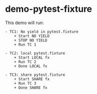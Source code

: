 # demo-pytest-fixture


This demo will run:

    - TC1: No yield in pytest.fixture
        + Start NO YIELD
        + STOP NO YIELD
        + Run TC 1

    - TC2: local pytest.fixture
        + Start LOCAL fx
        + Run TC 2
        + Done LOCAL fx

    - TC3: share pytest.fixture
        + Start SHARE fx
        + Run TC 3
        + Done SHARE fx
